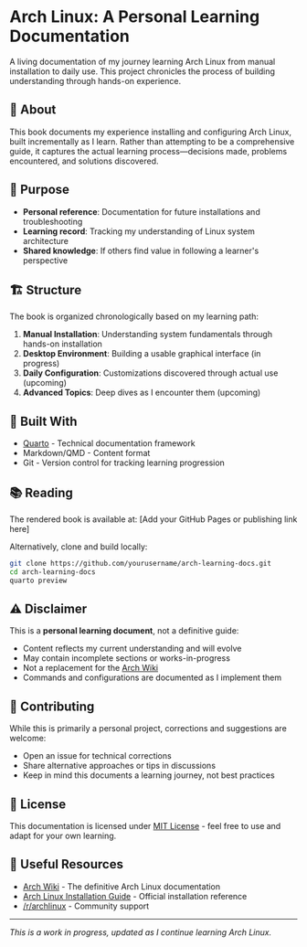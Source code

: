 # Arch Linux: A Personal Learning Documentation

A living documentation of my journey learning Arch Linux from manual installation to daily use. This project chronicles the process of building understanding through hands-on experience.

## 📖 About

This book documents my experience installing and configuring Arch Linux, built incrementally as I learn. Rather than attempting to be a comprehensive guide, it captures the actual learning process—decisions made, problems encountered, and solutions discovered.

## 🎯 Purpose

- **Personal reference**: Documentation for future installations and troubleshooting
- **Learning record**: Tracking my understanding of Linux system architecture
- **Shared knowledge**: If others find value in following a learner's perspective

## 🏗️ Structure

The book is organized chronologically based on my learning path:

1. **Manual Installation**: Understanding system fundamentals through hands-on installation
2. **Desktop Environment**: Building a usable graphical interface (in progress)
3. **Daily Configuration**: Customizations discovered through actual use (upcoming)
4. **Advanced Topics**: Deep dives as I encounter them (upcoming)

## 🚀 Built With

- [Quarto](https://quarto.org/) - Technical documentation framework
- Markdown/QMD - Content format
- Git - Version control for tracking learning progression

## 📚 Reading

The rendered book is available at: [Add your GitHub Pages or publishing link here]

Alternatively, clone and build locally:
```bash
git clone https://github.com/yourusername/arch-learning-docs.git
cd arch-learning-docs
quarto preview
```

## ⚠️ Disclaimer

This is a **personal learning document**, not a definitive guide:

- Content reflects my current understanding and will evolve
- May contain incomplete sections or works-in-progress
- Not a replacement for the [Arch Wiki](https://wiki.archlinux.org/)
- Commands and configurations are documented as I implement them

## 🤝 Contributing

While this is primarily a personal project, corrections and suggestions are welcome:

- Open an issue for technical corrections
- Share alternative approaches or tips in discussions
- Keep in mind this documents a learning journey, not best practices

## 📝 License

This documentation is licensed under [MIT License](LICENSE) - feel free to use and adapt for your own learning.

## 🔗 Useful Resources

- [Arch Wiki](https://wiki.archlinux.org/) - The definitive Arch Linux documentation
- [Arch Linux Installation Guide](https://wiki.archlinux.org/title/Installation_guide) - Official installation reference
- [/r/archlinux](https://www.reddit.com/r/archlinux/) - Community support

---

*This is a work in progress, updated as I continue learning Arch Linux.*
